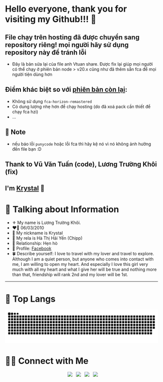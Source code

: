 # Hello everyone, thank you for visiting my Github!!! 👋
## File chạy trên hosting đã được chuyển sang repository riêng! mọi người hãy sử dụng repository này để tránh lỗi
- Đây là bản sửa lại của file anh Vtuan share. Được fix lại giúp mọi người có thể chạy ở phiên bản node > v20.x cũng như đã thêm sẵn fca để mọi người tiện dùng hơn
## Điểm khác biệt so với [phiên bản còn lại](https://github.com/LunarKrystal/NLNY2025):
- Không sử dụng ```fca-horizon-remastered```
- Có dung lượng nhẹ hơn để chạy hosting (do đã xoá pack cần thiết để chạy fca hzi)
- ...
## 📝 Note
- nếu báo lỗi ```punycode``` hoặc lỗi fca thì hãy kệ nó vì nó không ảnh hưởng đến file bạn :D
## Thank to Vũ Văn Tuấn (code), Lương Trường Khôi (fix)
## I'm [Krystal](https://www.facebook.com/Khoi.Meta) 👋

# 📰 Talking about Information
-   ⚜️ My name is Lương Trường Khôi.
-   ❤️‍🔥 06/03/2010
-   💬 My nickname is Krystal
-   💬 My rela is Hà Thị Hải Yến (Chipp)
-   💓 Relationship: Hẹn hò
-   🍁 Profile: [Facebook](https://www.facebook.com/Khoi.Meta)
-   🍀 Describe yourself: I love to travel with my lover and travel to explore. Although I am a quiet person, but anyone who comes into contact with me, I am willing to open my heart. And especially I love this girl very much with all my heart and what I give her will be true and nothing more than that, friendship will rank 2nd and my lover will be 1st.
<hr>

# 📖 Top Langs
<picture>
  <source media="(prefers-color-scheme: dark)" srcset="https://raw.githubusercontent.com/platane/platane/output/github-contribution-grid-snake-dark.svg">
  <source media="(prefers-color-scheme: light)" srcset="https://raw.githubusercontent.com/platane/platane/output/github-contribution-grid-snake.svg">
  <img alt="github contribution grid snake animation" src="https://raw.githubusercontent.com/platane/platane/output/github-contribution-grid-snake.svg">
</picture>

# 🤝🏻 Connect with Me
<p align="center">
&nbsp; <a href="https://www.instagram.com/Luong_TruongKhoi" target="_blank" rel="noopener noreferrer"><img src="https://img.icons8.com/plasticine/100/000000/instagram-new.png" width="100" /></a>    
&nbsp; <a href="https://github.com/LunarKrystal" target="_blank" rel="noopener noreferrer"><img src="https://img.icons8.com/plasticine/100/000000/github.png" width="100" /></a>
&nbsp; <a href="https://www.facebook.com/Khoi.Meta" target="_blank" rel="noopener noreferrer"><img src="https://img.icons8.com/plasticine/100/000000/facebook.png"  width="100" /></a>
&nbsp; <a href="mailto:khoi0603k@gmail.com" target="_blank" rel="noopener noreferrer"><img src="https://img.icons8.com/plasticine/100/000000/gmail.png"  width="100" /></a>
</p>
